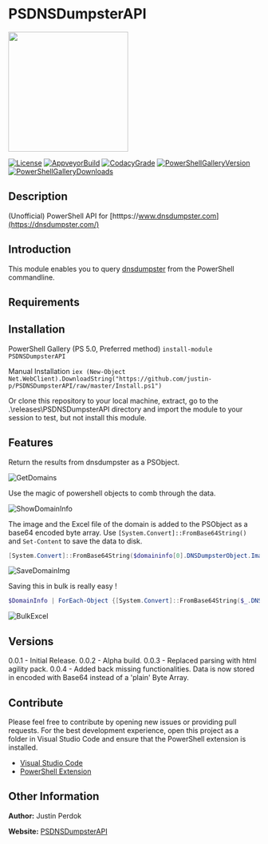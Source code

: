 # PSDNSDumpsterAPI

<img src="https://raw.githubusercontent.com/justin-p/PSDNSDumpsterAPI/master/src/other/powershell-project.png" height="240">

[![License](https://img.shields.io/github/license/justin-p/PSDNSDumpsterAPI?style=flat-square)](https://github.com/justin-p/PSDNSDumpsterAPI/blob/master/LICENSE.md)
[![AppveyorBuild](https://img.shields.io/appveyor/ci/justin-p/psdnsdumpsterapi?style=flat-square)](https://ci.appveyor.com/project/justin-p/psdnsdumpsterapi)
[![CodacyGrade](https://img.shields.io/codacy/grade/aeab860a75e24a3f9c40c9defc2a01d7?style=flat-square)](https://www.codacy.com/manual/justin-p/PSDNSDumpsterAPI?utm_source=github.com&amp;utm_medium=referral&amp;utm_content=justin-p/PSDNSDumpsterAPI&amp;utm_campaign=Badge_Grade)
[![PowerShellGalleryVersion](https://img.shields.io/powershellgallery/v/PSDNSDumpsterAPI?style=flat-square)](https://www.powershellgallery.com/packages/PSDNSDumpsterAPI/)
[![PowerShellGalleryDownloads](https://img.shields.io/powershellgallery/dt/PSDNSDumpsterAPI?style=flat-square)](https://www.powershellgallery.com/packages/PSDNSDumpsterAPI/)

## Description

(Unofficial) PowerShell API for [htttps://www.dnsdumpster.com](https://dnsdumpster.com/)

## Introduction

This module enables you to query [dnsdumpster](https://dnsdumpster.com/) from the PowerShell commandline.

## Requirements

## Installation

PowerShell Gallery (PS 5.0, Preferred method)
`install-module PSDNSDumpsterAPI`

Manual Installation
`iex (New-Object Net.WebClient).DownloadString("https://github.com/justin-p/PSDNSDumpsterAPI/raw/master/Install.ps1")`

Or clone this repository to your local machine, extract, go to the .\releases\PSDNSDumpsterAPI directory
and import the module to your session to test, but not install this module.

## Features

Return the results from dnsdumpster as a PSObject.

![GetDomains](https://github.com/justin-p/PSDNSDumpsterAPI/blob/master/_img/GetDomains.gif)

Use the magic of powershell objects to comb through the data.

![ShowDomainInfo](https://github.com/justin-p/PSDNSDumpsterAPI/blob/master/_img/ShowDomainInfo.gif)

The image and the Excel file of the domain is added to the PSObject as a base64 encoded byte array. Use `[System.Convert]::FromBase64String()` and `Set-Content` to save the data to disk.

```powershell
[System.Convert]::FromBase64String($domaininfo[0].DNSDumpsterObject.Image.ContentInBytesBase64Encoded) | Set-Content -Encoding Byte -Path "out.png"
```

![SaveDomainImg](https://github.com/justin-p/PSDNSDumpsterAPI/blob/master/_img/SaveDomainImg.gif)

Saving this in bulk is really easy !

```powershell
$DomainInfo | ForEach-Object {[System.Convert]::FromBase64String($_.DNSDumpsterObject.Excel.ContentInBytesBase64Encoded) | Set-Content -Encoding Byte -Path $($_.DomainName + ".xlsx")}
```

![BulkExcel](https://github.com/justin-p/PSDNSDumpsterAPI/blob/master/_img/BulkExcel.gif)

## Versions

0.0.1 - Initial Release.
0.0.2 - Alpha build.
0.0.3 - Replaced parsing with html agility pack.
0.0.4 - Added back missing functionalities. Data is now stored in encoded with Base64 instead of a 'plain' Byte Array.

## Contribute

Please feel free to contribute by opening new issues or providing pull requests.
For the best development experience, open this project as a folder in Visual
Studio Code and ensure that the PowerShell extension is installed.

* [Visual Studio Code](https://code.visualstudio.com/)
* [PowerShell Extension](https://marketplace.visualstudio.com/items?itemName=ms-vscode.PowerShell)

## Other Information

**Author:** Justin Perdok

**Website:** [PSDNSDumpsterAPI](https://github.com/justin-p/PSDNSDumpsterAPI)
